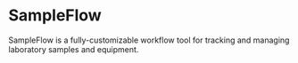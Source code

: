 # SampleFlow
SampleFlow is a fully-customizable workflow tool for tracking and managing laboratory samples and equipment.

